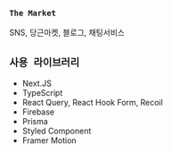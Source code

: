 ### `The Market`

SNS, 당근마켓, 블로그, 채팅서비스

## `사용 라이브러리`
- Next.JS
- TypeScript
- React Query, React Hook Form, Recoil
- Firebase
- Prisma
- Styled Component
- Framer Motion